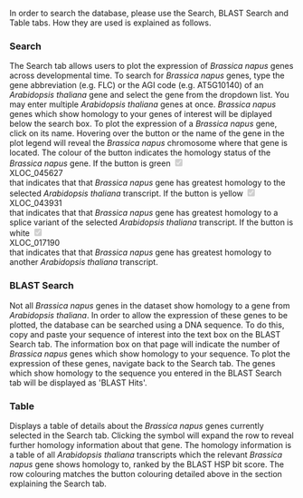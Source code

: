 In order to search the database, please use the Search, BLAST Search and Table tabs.
How they are used is explained as follows.

### Search

<div class="[ form-group ]" style="margin: 0; padding: 0;">
The Search tab allows users to plot the expression of <em>Brassica napus</em> genes across developmental time.
To search for <em>Brassica napus</em> genes, type the gene abbreviation (e.g. FLC) or the AGI code (e.g. AT5G10140) of an <em>Arabidopsis thaliana</em> gene and select the gene from the dropdown list.
You may enter multiple <em>Arabidopsis thaliana</em> genes at once.
<em>Brassica napus</em> genes which show homology to your genes of interest will be diplayed below the search box.
To plot the expression of a <em>Brassica napus</em> gene, click on its name.
Hovering over the button or the name of the gene in the plot legend will reveal the <em>Brassica napus</em> chromosome where that gene is located.
The colour of the button indicates the homology status of the <em>Brassica napus</em> gene.
If the button is green
<input type="checkbox" disabled="disabled" checked="checked" name="success_example" id="success_example" autocomplete="off">
<div class="[ btn-group ]" data-toggle="tooltip" title="" data-original-title="Chromosome">
    <label for="success_example" class="[ btn btn-success ]">
        <span class="[ glyphicon glyphicon-ok ]"></span>
        <span></span>
    </label>
    <label for="success_example" class="[ btn btn-success active ]">
        XLOC_045627
    </label>
</div>
 that indicates that that <em>Brassica napus</em> gene has greatest homology to the selected <em>Arabidopsis thaliana</em> transcript.
If the button is yellow
<input type="checkbox" disabled="disabled" checked="checked" name="warning_example" id="warning_example" autocomplete="off">
<div class="[ btn-group ]" data-toggle="tooltip" title="" data-original-title="Chromosome">
    <label for="warning_example" class="[ btn btn-warning ]">
        <span class="[ glyphicon glyphicon-ok ]"></span>
        <span></span>
    </label>
    <label for="warning_example" class="[ btn btn-warning active ]">
        XLOC_043931
    </label>
</div>
 that indicates that that <em>Brassica napus</em> gene has greatest homology to a splice variant of the selected <em>Arabidopsis thaliana</em> transcript.
If the button is white
<input type="checkbox" disabled="disabled" checked="checked" name="default_example" id="default_example" autocomplete="off">
<div class="[ btn-group ]" data-toggle="tooltip" title="" data-original-title="Chromosome">
    <label for="default_example" class="[ btn btn-default ]">
        <span class="[ glyphicon glyphicon-ok ]"></span>
        <span></span>
    </label>
    <label for="default_example" class="[ btn btn-default active ]">
        XLOC_017190
    </label>
</div>
 that indicates that that <em>Brassica napus</em> gene has greatest homology to another <em>Arabidopsis thaliana</em> transcript.
</div>

### BLAST Search

Not all <em>Brassica napus</em> genes in the dataset show homology to a gene from <em>Arabidopsis thaliana</em>.
In order to allow the expression of these genes to be plotted, the database can be searched using a DNA sequence.
To do this, copy and paste your sequence of interest into the text box on the BLAST Search tab.
The information box on that page will indicate the number of <em>Brassica napus</em> genes which show homology to your sequence.
To plot the expression of these genes, navigate back to the Search tab.
The genes which show homology to the sequence you entered in the BLAST Search tab will be displayed as 'BLAST Hits'.

### Table

Displays a table of details about the <em>Brassica napus</em> genes currently selected in the Search tab.
Clicking the <span class="glyphicon glyphicon-plus"></span> symbol will expand the row to reveal further homology information about that gene.
The homology information is a table of all <em>Arabidopsis thaliana</em> transcripts which the relevant <em>Brassica napus</em> gene shows homology to, ranked by the BLAST HSP bit score.
The row colouring matches the button colouring detailed above in the section explaining the Search tab.
